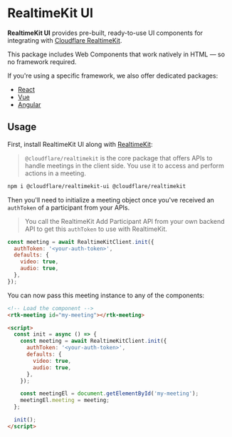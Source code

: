# RealtimeKit UI

**RealtimeKit UI** provides pre-built, ready-to-use UI components for integrating with [Cloudflare RealtimeKit](https://npmjs.com/package/@cloudflare/realtimekit).

This package includes Web Components that work natively in HTML — so no framework required.

If you're using a specific framework, we also offer dedicated packages:

- [React](https://npmjs.com/package/@cloudflare/realtimekit-react-ui)
- [Vue](https://npmjs.com/package/@cloudflare/realtimekit-vue-ui)
- [Angular](https://npmjs.com/package/@cloudflare/realtimekit-angular-ui)

## Usage

First, install RealtimeKit UI along with [RealtimeKit](https://npmjs.com/package/@cloudflare/realtimekit):

> `@cloudflare/realtimekit` is the core package that offers APIs to handle meetings in the client side.
> You use it to access and perform actions in a meeting.

```sh
npm i @cloudflare/realtimekit-ui @cloudflare/realtimekit
```

Then you'll need to initialize a meeting object once you've received an `authToken` of a participant from your APIs.

> You call the RealtimeKit Add Participant API from your own backend API to get this `authToken`
> to use with RealtimeKit.

```js
const meeting = await RealtimeKitClient.init({
  authToken: '<your-auth-token>',
  defaults: {
    video: true,
    audio: true,
  },
});
```

You can now pass this meeting instance to any of the components:

```html
<!-- Load the component -->
<rtk-meeting id="my-meeting"></rtk-meeting>

<script>
  const init = async () => {
    const meeting = await RealtimeKitClient.init({
      authToken: '<your-auth-token>',
      defaults: {
        video: true,
        audio: true,
      },
    });

    const meetingEl = document.getElementById('my-meeting');
    meetingEl.meeting = meeting;
  };

  init();
</script>
```
